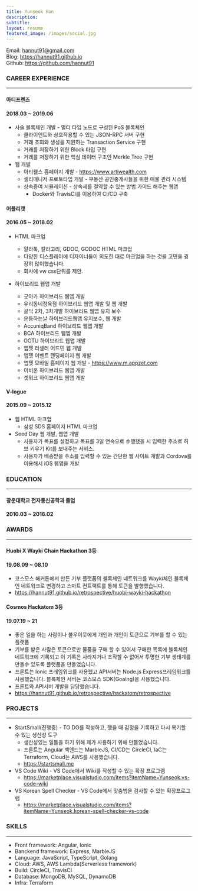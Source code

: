 ```yaml
---
title: Yunseok Han
description:
subtitle:
layout: resume
featured_image: /images/social.jpg
---
```


Email: hannut91@gmail.com  
Blog: <https://hannut91.github.io>  
Github: <https://github.com/hannut91>

### CAREER EXPERIENCE
---

<div class="title-with-date">
  <h4>아티프렌즈</h4><h4>2018.03 ~ 2019.06</h4>
</div>

* 사슬 블록체인 개발 - 멀티 타입 노드로 구성된 PoS 블록체인
  * 클라이언트와 상호작용할 수 있는 JSON-RPC 서버 구현
  * 거래 조회와 생성을 지원하는 Transaction Service 구현
  * 거래를 저장하기 위한 Block 타입 구현
  * 거래를 저장하기 위한 핵심 데이터 구조인 Merkle Tree 구현
* 웹 개발
  * 아티웰스 홈페이지 개발 - <https://www.artiwealth.com>
  * 셀리매니저 프로토타입 개발 - 부동산 공인중개사들을 위한 매물 관리 시스템
  * 상속증여 시뮬레이션 - 상속세를 절약할 수 있는 방법 가이드 해주는 웹앱
    - Docker와 TravisCI를 이용하여 CI/CD 구축

<div class="title-with-date">
  <h4>어플리캣</h4><h4>2016.05 ~ 2018.02</h4>
</div>

* HTML 마크업
  * 얄라톡, 칼라고리, GDOC, GODOC HTML 마크업
  * 다양한 디스플레이에 디자이너들이 의도한 대로 마크업을 하는 것을 고민을 굉장히 많이했습니다.
  * 회사에 vw css단위를 제안.

* 하이브리드 웹앱 개발
  * 굿아카 하이브리드 웹앱 개발
  * 우리동네정육점 하이브리드 웹앱 개발 및 웹 개발
  * 골딕 2차, 3차개발 하이브리드 웹앱 유지 보수
  * 운동하는날 하이브리드웹앱 유지보수, 웹 개발
  * AccuniqBand 하이브리드 웹앱 개발
  * BCA 하이브리드 웹앱 개발
  * OOTU 하이브리드 웹앱 개발
  * 앱젯 리셀러 어드민 웹 개발
  * 앱젯 이벤트 랜딩페이지 웹 개발
  * 앱젯 모바일 홈페이지 웹 개발 - <https://www.m.appzet.com>
  * 이비온 하이브리드 웹앱 개발
  * 겟워크 하이브리드 웹앱 개발

<div class="title-with-date">
  <h4>V-logue</h4><h4>2015.09 ~ 2015.12</h4>
</div>

* 웹 HTML 마크업
  * 삼성 SDS 홈페이지 HTML 마크업
* Seed Day 웹 개발, 웹앱 개발
  * 사용자가 목표를 설정하고 목표를 3일 연속으로 수행했을 시 입력한 주소로 허브 키우기 Kit를 보내주는 서비스. 
  * 사용자가 배송받을 주소를 입력할 수 있는 간단한 웹 사이트 개발과 Cordova를 이용해서 iOS 웹앱을 개발

### EDUCATION
---

<div class="title-with-date">
  <h4>광운대학교 전자통신공학과 졸업</h4><h4>2010.03 ~ 2016.02</h4>
</div>

### AWARDS
---

<div class="title-with-date">
  <h4>Huobi X Wayki Chain Hackathon 3등</h4><h4>19.08.09 ~ 08.10</h4>
</div>

* 코스모스 해커톤에서 만든 기부 플랫폼의 블록체인 네트워크를 Wayki체인 블록체인 네트워크로 변경하고 스마트 컨트랙트를 통해 토큰을 발행했습니다.
* <https://hannut91.github.io/retrospective/huobi-wayki-hackathon>

<div class="title-with-date">
  <h4>Cosmos Hackatom 3등</h4><h4>19.07.19 ~ 21</h4>
</div>

* 좋은 일을 하는 사람이나 불우이웃에게 개인과 개인이 토큰으로 기부를 할 수 있는 플랫폼
* 기부를 받은 사람은 토큰으로만 물품을 구매 할 수 있어서 구매한 목록에 블록체인 네트워크에 기록되고 이 기록은 사라지거나 조작할 수 없어서 투명한 기부 생태계를 만들수 있도록 플랫폼을 만들었습니다.
* 프론트는 Ionic 프레임워크를 사용했고 API서버는 Node.js Express프레임워크를 사용했습니다. 블록체인 서버는 코스모스 SDK(Goalng)을 사용했습니다.
* 프론트와 API서버 개발을 담당했습니다.
* <https://hannut91.github.io/retrospective/hackatom/retrospective>

### PROJECTS
---

* StartSmall(진행중) - TO DO를 작성하고, 했을 때 감정을 기록하고 다시 복기할 수 있는 생산성 도구
  * 생산성있는 일들을 하기 위해 제가 사용하기 위해 만들었습니다.
  * 프론트는 Angular 백엔드는 MarbleJS, CI/CD는 CircleCI, IaC는 Terraform, Cloud는  AWS를 사용했습니다.
  * <https://startsmall.me>
* VS Code Wiki - VS Code에서 Wiki를 작성할 수 있는 확장 프로그램
  * <https://marketplace.visualstudio.com/items?itemName=Yunseok.vs-code-wiki>
* VS Korean Spell Checker - VS Code에서 맞춤법을 검사할 수 있는 확장프로그램
  * <https://marketplace.visualstudio.com/items?itemName=Yunseok.korean-spell-checker-vs-code>

### SKILLS
---

* Front framework: Angular, Ionic
* Banckend framework: Express, MarbleJS
* Language: JavaScript, TypeScript, Golang
* Cloud: AWS, AWS Lambda(Serverless framework)
* Build: CircleCI, TravisCI
* Database: MongoDB, MySQL, DynamoDB
* Infra: Terraform